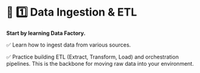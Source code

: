 # 🌊 1️⃣ Data Ingestion & ETL

**Start by learning Data Factory.**

✅ Learn how to ingest data from various sources.

✅ Practice building ETL (Extract, Transform, Load) and orchestration pipelines.
This is the backbone for moving raw data into your environment.





